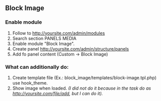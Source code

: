 ## Block Image

### Enable module
1. Follow to http://yoursite.com/admin/modules
2. Search section PANELS MEDIA
3. Enable module "Block Image".
4. Create panel http://yoursite.com/admin/structure/panels
5. Add fo panel content (Custom -> Block Image)

### What can additionally do:
1. Create template file (Ex.: block_image/templates/block-image.tpl.php) use hook_theme.
2. Show image when loaded.
*(I did not do it because in the task do as http://yoursite.com/file/add, but I can do it).*
